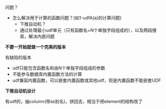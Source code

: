 问题？

- 怎么解决用于计算的函数问题？(如1-udfA(a)的计算问题)
  - 下推自动机？
  - 通过处理最小udf单元（只有函数名+N个单独字段组成的），以及两段搜索，解决内嵌问题



**不要一开始就做一个完美的版本**

有缺陷的版本

- udf只能包含函数名和由N个单独字段组成的参数
- 不能参与数据库内置函数方法的计算
- udf兼容内置函数，可以嵌套内置函数或其他udf，但是内置函数不能嵌套UDF



**下推自动机设计**







有udf的，抽column(带as别名)，拼回去，相当于把element的结构改了



